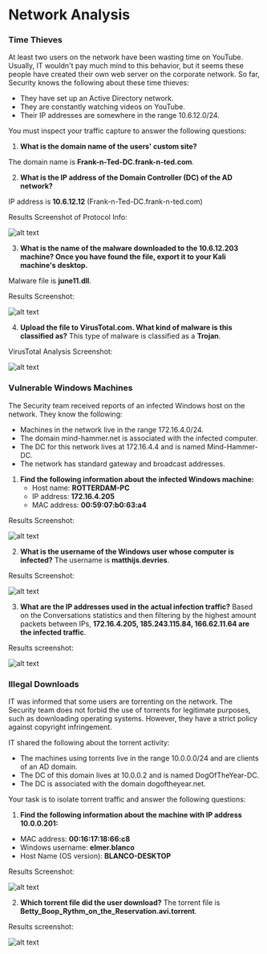 # Network Analysis

### Time Thieves
At least two users on the network have been wasting time on YouTube. Usually, IT wouldn't pay much mind to this behavior, but it seems these people have created their own web server on the corporate network. So far, Security knows the following about these time thieves:

- They have set up an Active Directory network.
- They are constantly watching videos on YouTube.
- Their IP addresses are somewhere in the range 10.6.12.0/24.

You must inspect your traffic capture to answer the following questions:

1. **What is the domain name of the users' custom site?**

The domain name is **Frank-n-Ted-DC.frank-n-ted.com**.

2. **What is the IP address of the Domain Controller (DC) of the AD network?**

IP address is **10.6.12.12** (Frank-n-Ted-DC.frank-n-ted.com)

Results Screenshot of Protocol Info:

![alt text](https://github.com/carlwarnberg/Project-3/blob/main/Images/DCIP.png)

3. **What is the name of the malware downloaded to the 10.6.12.203 machine? Once you have found the file, export it to your Kali machine's desktop.**

Malware file is **june11.dll**.

Results Screenshot:

![alt text](https://github.com/carlwarnberg/Project-3/blob/main/Images/malwarefile.png)

4. **Upload the file to VirusTotal.com. What kind of malware is this classified as?**
This type of malware is classified as a **Trojan**.

VirusTotal Analysis Screenshot:

![alt text](https://github.com/carlwarnberg/Project-3/blob/main/Images/virustotal.png)

### Vulnerable Windows Machines
The Security team received reports of an infected Windows host on the network. They know the following:

- Machines in the network live in the range 172.16.4.0/24.
- The domain mind-hammer.net is associated with the infected computer.
- The DC for this network lives at 172.16.4.4 and is named Mind-Hammer-DC.
- The network has standard gateway and broadcast addresses.

1. **Find the following information about the infected Windows machine:**
    - Host name: **ROTTERDAM-PC**
    - IP address: **172.16.4.205**
    - MAC address: **00:59:07:b0:63:a4**

Results Screenshot:

![alt text](https://github.com/carlwarnberg/Project-3/blob/main/Images/infectedwindowshost.png)

2. **What is the username of the Windows user whose computer is infected?**
The username is **matthijs.devries**.

Results Screenshot:

![alt text](https://github.com/carlwarnberg/Project-3/blob/main/Images/windowsuser.png)

3. **What are the IP addresses used in the actual infection traffic?**
Based on the Conversations statistics and then filtering by the highest amount packets between IPs, **172.16.4.205, 185.243.115.84, 166.62.11.64 are the infected traffic**.

Results screenshot:

![alt text](https://github.com/carlwarnberg/Project-3/blob/main/Images/infectiontraffic.png)

### Illegal Downloads
IT was informed that some users are torrenting on the network. The Security team does not forbid the use of torrents for legitimate purposes, such as downloading operating systems. However, they have a strict policy against copyright infringement.

IT shared the following about the torrent activity:
- The machines using torrents live in the range 10.0.0.0/24 and are clients of an AD domain.
- The DC of this domain lives at 10.0.0.2 and is named DogOfTheYear-DC.
- The DC is associated with the domain dogoftheyear.net.

Your task is to isolate torrent traffic and answer the following questions:

1. **Find the following information about the machine with IP address 10.0.0.201:**
- MAC address: **00:16:17:18:66:c8**
- Windows username: **elmer.blanco**
- Host Name (OS version): **BLANCO-DESKTOP**

Results Screenshot:

![alt text](https://github.com/carlwarnberg/Project-3/blob/main/Images/elmer.png)


2. **Which torrent file did the user download?**
The torrent file is **Betty_Boop_Rythm_on_the_Reservation.avi.torrent**.

Results screenshot:

![alt text](https://github.com/carlwarnberg/Project-3/blob/main/Images/bettyboop.png)
